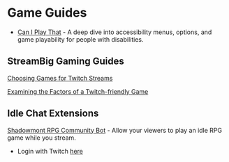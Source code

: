 # Game Guides

* [Can I Play That](https://caniplaythat.com/category/menu-deep-dives/) - A deep dive into accessibility menus, options, and game playability for people with disabilities.

## StreamBig Gaming Guides

[Choosing Games for Twitch Streams](https://www.streambig.net/stream-big/choosing_a_twitch_game)

[Examining the Factors of a Twitch-friendly Game](https://www.streambig.net/stream-big/game-selection)

## Idle Chat Extensions

[Shadowmont RPG Community Bot](https://rpgcb.com/) - Allow your viewers to play an idle RPG game while you stream. 
* Login with Twitch [here](https://rpgcb.com/account/profile)

